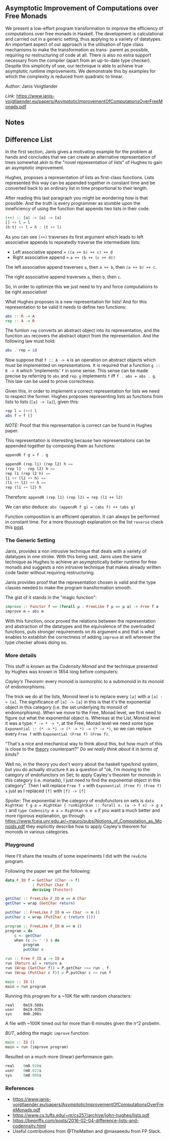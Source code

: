## Asymptotic Improvement of Computations over Free Monads

We present a low-effort program transformation to improve
the efficiency of computations over free monads in Haskell. The development
is calculational and carried out in a generic setting, thus applying
to a variety of datatypes. An important aspect of our approach is the
utilisation of type class mechanisms to make the transformation as trans-
parent as possible, requiring no restructuring of code at all. There is also
no extra support necessary from the compiler (apart from an up-to-date
type checker). Despite this simplicity of use, our technique is able to
achieve true asymptotic runtime improvements. We demonstrate this by
examples for which the complexity is reduced from quadratic to linear.

*Author:* Janis Voigtlander

*Link:* https://www.janis-voigtlaender.eu/papers/AsymptoticImprovementOfComputationsOverFreeMonads.pdf

## Notes

## Difference List

In the first section, Janis gives a motivating example for the problem at hands and
concludes that we can create an alternative representation of trees somewhat akin to the
"novel representation of lists" of Hughes to gain an asymptotic improvement.

Hughes, proposes a representation of lists as first-class functions. Lists represented
this way can be appended together in constant time and be converted back to an ordinary
list in time proportional to their length.

After reading this last paragraph you might be wondering how is that possible. And the
truth is every programmer as stumble upon the inneficiency of using the function that
appends two lists in their code.

```Haskell
(++) :: [a] -> [a] -> [a]
[] ++ l = l
(h:t) ++ l = h : (t ++ l)
```

As you can see `(++)` traverses its first argument which leads to left associative appends
to repeatedly traverse the intermediate lists:

- Left associative append = `((a ++ b) ++ c) ++ d`
- Right associative append = `a ++ (b ++ (c ++ d))`

The left associative append traverses `a`, then `a ++ b`, then `(a ++ b) ++ c`.


The right associative append traverses `a`, then `b`, then `c`.

So, in order to optimize this we just need to try and force computations to be right
associative!

What Hughes proposes is a new representation for lists! And for this representation to be
valid it needs to define two functions:

```Haskell
abs :: R -> A
rep :: A -> R
```

The funtion `rep` converts an abstract object into its representation, and the function
`abs` recovers the abstract object from the representation. And the following law must
hold:

```Haskell
abs . rep = id
```

Now suppose that `f :: A -> A` is an operation on abstract objects which must be
implemented on representations. It is required that a function `g :: R -> R` which
'implements' `f` in some sense. This sense can be made precise by referring to `abs` and
`rep`. `g` implements `f` iff `f . abs = abs . g`. This law can be used to prove
correctness.

Given this, in order to implement a correct representation for lists we need to respect
the former. Hughes proposes representing lists as functions from lists to lists (`[a] ->
[a]`), given this:

```Haskell
rep l = (++) l
abs f = f []
```

_NOTE:_ Proof that this representation is correct can be found in Hughes paper.

This representation is interesting because two representations can be appended together by
composing them as functions:

```Haskell
appendR f g = f . g

appendR (rep l1) (rep l2) h ==
(rep l1 . rep l2) h ==
rep l1 (rep l2 h) ==
l1 ++ (l2 ++ h) ==
(l1 ++ l2) ++ h ==
rep (l1 ++ l2) h
```

Therefore: `appendR (rep l1) (rep l2) = rep (l1 ++ l2)`

We can also deduce: `abs (appendR f g) = (abs f) ++ (abs g)`

Function composition is an efficient operation. It can always be performed in constant
time. For a more thourough explanation on the list `reverse` check this [post](http://h2.jaguarpaw.co.uk/posts/demystifying-dlist/).

### The Generic Setting

Janis, provides a non intrusive technique that deals with a variety of datatypes in one
stroke. With this being said, Janis uses the same technique as Hughes to achieve an
asymptotically better runtime for free monads and suggests a non intrusive technique that
makes already written code faster without requiring restructuring.

Janis provides proof that the representation chosen is valid and the type classes needed
to make the program transformation smooth.

The gist of it stands in the "magic function":

```Haskell
improve :: Functor f => (forall μ . FreeLike f μ => μ a) -> Free f a
improve m = abs m
```

With this function, once proved the relations
between the representation and abstraction of the datatypes and the equivalence of the
overloaded functions, puts stronger requirements on its argument `m` and that is what 
enables to establish the correctness of adding `improve` at will wherever the 
type checker allows doing so.

### More details

This stuff is known as the _Codensity Monad_ and the technique presented by Hughes was
known in 1854 long before computers:

*Cayley’s Theorem*: every monoid is isomorphic to a submonoid in its monoid of
endomorphisms.

The trick we do at the lists, Monoid level is to replace every `[a]` with a `[a] -> [a]`. 
The significance of `[a] -> [a]` in this is that it's the exponential object in this category 
(i.e. the set underlying its monoid of endomorphisms). When we move to the Free, Monad level, 
we first need to figure out what the exponential object is. Whereas at the List, Monoid level 
it was a type: `* -> * -> *`, at the Free, Monad level we need some type 
`Exponential :: (* -> *) -> (* -> *) -> (* -> *)`, so we can replace every `Free f` with 
`Exponential (Free f) (Free f)`.


"That's a nice and mechanical way to think about this, but how much of this is close to the 
[theory](https://ncatlab.org/nlab/show/codensity+monad) counterpart?" 
_Do we really think about it in terms of kinds?_

Well no, in the theory you don't worry about the haskell type/kind system, but you do 
actually structure it as a question of "ok, I'm moving to the category of endofunctors on 
Set; to apply Cayley's theorem for monoids in this category (i.e. monads), I just need to find 
the exponential object in this category". Then I will replace `Free f x` with 
`Exponential (Free f) (Free f) x` just as I replaced `[f]` with `[f] -> [f]`

*Spoiler:* The exponential in the category of endofunctors on sets is 
`data RightKan f g a = RightKan { runRightKan :: forall x. (a -> f x) -> g x }`
and `type Codensity m a = RightKan m m a` if you want a much better and more rigorous explanation, go 
through https://www.fceia.unr.edu.ar/~mauro/pubs/Notions_of_Computation_as_Monoids.pdf
they explicitly describe how to apply Cayley's theorem for monoids in various categories.

### Playground

Here I'll share the results of some experiments I did with the `revEcho` program.

Following the paper we get the following:

```Haskell
data F_IO f = GetChar (Char -> f)
            | PutChar Char f
            deriving (Functor)

getChar :: FreeLike F_IO m => m Char
getChar = wrap (GetChar return)

putChar :: FreeLike F_IO m => Char -> m ()
putChar c = wrap (PutChar c (return ()))

program :: FreeLike F_IO m => m ()
program = do
    c <- getChar 
    when (c /= ' ') $ do
        program
        putChar c

run :: Free F_IO a -> IO a
run (Return a) = return a
run (Wrap (GetChar f)) = P.getChar >>= run . f
run (Wrap (PutChar c f)) = P.putChar c >> run f

main :: IO ()
main = run program
```

Running this program for a ~10K file with random characters:

```
real    0m19.588s
user    0m19.035s
sys     0m0.200s
```

A file with ~100K timed out for more than 6 minutes given the n^2 probelm.

*BUT*, adding the magic `improve` function:

```Haskell
main :: IO ()
main = run (improve program)
```

Resulted on a much more (linear) performance gain:

```Haskell
real    0m0.028s
user    0m0.022s
sys     0m0.006s
```

### References

- https://www.janis-voigtlaender.eu/papers/AsymptoticImprovementOfComputationsOverFreeMonads.pdf
- https://www.cs.tufts.edu/~nr/cs257/archive/john-hughes/lists.pdf
- https://begriffs.com/posts/2016-02-04-difference-lists-and-codennsity.html
- Useful contributions from @TheMatten and @masaeedu from FP Slack.

